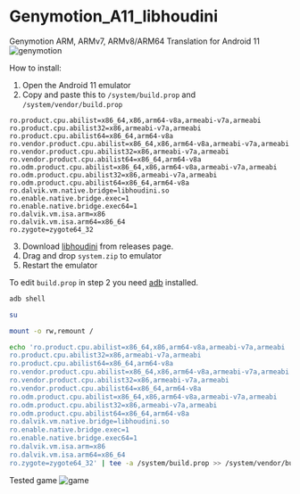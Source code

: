 # Genymotion_A11_libhoudini
Genymotion ARM, ARMv7, ARMv8/ARM64 Translation for Android 11
![genymotion](https://user-images.githubusercontent.com/45286708/216748207-2ea2f5e3-5b70-4baa-8762-324e9522e799.png)


How to install:

1. Open the Android 11 emulator 
2. Copy and paste this to `/system/build.prop` and `/system/vendor/build.prop`
```
ro.product.cpu.abilist=x86_64,x86,arm64-v8a,armeabi-v7a,armeabi
ro.product.cpu.abilist32=x86,armeabi-v7a,armeabi
ro.product.cpu.abilist64=x86_64,arm64-v8a
ro.vendor.product.cpu.abilist=x86_64,x86,arm64-v8a,armeabi-v7a,armeabi
ro.vendor.product.cpu.abilist32=x86,armeabi-v7a,armeabi
ro.vendor.product.cpu.abilist64=x86_64,arm64-v8a
ro.odm.product.cpu.abilist=x86_64,x86,arm64-v8a,armeabi-v7a,armeabi
ro.odm.product.cpu.abilist32=x86,armeabi-v7a,armeabi
ro.odm.product.cpu.abilist64=x86_64,arm64-v8a
ro.dalvik.vm.native.bridge=libhoudini.so
ro.enable.native.bridge.exec=1
ro.enable.native.bridge.exec64=1
ro.dalvik.vm.isa.arm=x86
ro.dalvik.vm.isa.arm64=x86_64
ro.zygote=zygote64_32
```
3. Download [libhoudini](https://github.com/niizam/Genymotion_A11_libhoudini/releases/download/1.0/system.zip) from releases page.
4. Drag and drop `system.zip` to emulator
5. Restart the emulator

To edit `build.prop` in step 2 you need [adb](https://www.xda-developers.com/install-adb-windows-macos-linux/) installed.
```bash
adb shell
```
```bash
su
```
```bash
mount -o rw,remount /
```
```bash
echo 'ro.product.cpu.abilist=x86_64,x86,arm64-v8a,armeabi-v7a,armeabi
ro.product.cpu.abilist32=x86,armeabi-v7a,armeabi
ro.product.cpu.abilist64=x86_64,arm64-v8a
ro.vendor.product.cpu.abilist=x86_64,x86,arm64-v8a,armeabi-v7a,armeabi
ro.vendor.product.cpu.abilist32=x86,armeabi-v7a,armeabi
ro.vendor.product.cpu.abilist64=x86_64,arm64-v8a
ro.odm.product.cpu.abilist=x86_64,x86,arm64-v8a,armeabi-v7a,armeabi
ro.odm.product.cpu.abilist32=x86,armeabi-v7a,armeabi
ro.odm.product.cpu.abilist64=x86_64,arm64-v8a
ro.dalvik.vm.native.bridge=libhoudini.so
ro.enable.native.bridge.exec=1
ro.enable.native.bridge.exec64=1
ro.dalvik.vm.isa.arm=x86
ro.dalvik.vm.isa.arm64=x86_64
ro.zygote=zygote64_32' | tee -a /system/build.prop >> /system/vendor/build.prop
```
Tested game
![game](https://user-images.githubusercontent.com/45286708/216749410-4aae71e1-dd50-482a-8b71-b32318ec6fd1.png)
